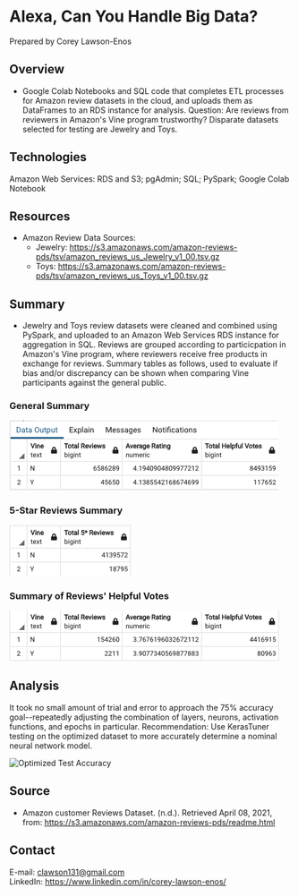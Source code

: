 # Alexa, Can You Handle Big Data?

Prepared by Corey Lawson-Enos

## Overview
* Google Colab Notebooks and SQL code that completes ETL processes for Amazon review datasets in the cloud, and uploads them as DataFrames to an RDS instance for analysis. Question: Are reviews from reviewers in Amazon's Vine program trustworthy? Disparate datasets selected for testing are Jewelry and Toys.

## Technologies
Amazon Web Services: RDS and S3; pgAdmin; SQL; PySpark; Google Colab Notebook

## Resources
* Amazon Review Data Sources:
    - Jewelry: https://s3.amazonaws.com/amazon-reviews-pds/tsv/amazon_reviews_us_Jewelry_v1_00.tsv.gz
    - Toys: https://s3.amazonaws.com/amazon-reviews-pds/tsv/amazon_reviews_us_Toys_v1_00.tsv.gz

## Summary
* Jewelry and Toys review datasets were cleaned and combined using PySpark, and uploaded to an Amazon Web Services RDS instance for aggregation in SQL. Reviews are grouped according to particicpation in Amazon's Vine program, where reviewers receive free products in exchange for reviews. Summary tables as follows, used to evaluate if bias and/or discrepancy can be shown when comparing Vine participants against the general public.

### General Summary
![General Summary](Images/review_summary.png)

### 5-Star Reviews Summary
![5-Star Summary](Images/five_star_summary.png)

### Summary of Reviews' Helpful Votes
![Helpful Votes Summary](Images/helpful_summary.png)

## Analysis

It took no small amount of trial and error to approach the 75% accuracy goal--repeatedly adjusting the combination of layers, neurons, activation functions, and epochs in particular. Recommendation: Use KerasTuner testing on the optimized dataset to more accurately determine a nominal neural network model.




![Optimized Test Accuracy](Images/optimized_accuracy.png)

## Source

* Amazon customer Reviews Dataset. (n.d.). Retrieved April 08, 2021, from: https://s3.amazonaws.com/amazon-reviews-pds/readme.html

## Contact
E-mail: clawson131@gmail.com<br>
LinkedIn: https://www.linkedin.com/in/corey-lawson-enos/
